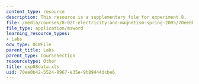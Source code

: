 ```yaml
---
content_type: resource
description: This resource is a supplementary file for experiment 8.
file: /media/courses/8-02t-electricity-and-magnetism-spring-2005/70ee0b4255248967e35e9b89444dcbe6_exp08data.xls
file_type: application/msword
learning_resource_types:
- Labs
ocw_type: OCWFile
parent_title: Labs
parent_type: CourseSection
resourcetype: Other
title: exp08data.xls
uid: 70ee0b42-5524-8967-e35e-9b89444dcbe6
---
```

